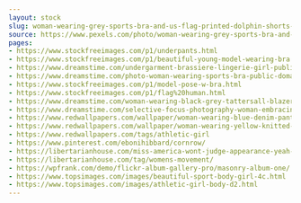 ```yaml
---
layout: stock
slug: woman-wearing-grey-sports-bra-and-us-flag-printed-dolphin-shorts-674905
source: https://www.pexels.com/photo/woman-wearing-grey-sports-bra-and-us-flag-printed-dolphin-shorts-674905/
pages:
- https://www.stockfreeimages.com/p1/underpants.html
- https://www.stockfreeimages.com/p1/beautiful-young-model-wearing-bra.html
- https://www.dreamstime.com/undergarment-brassiere-lingerie-girl-public-domain-image-free-116790724
- https://www.dreamstime.com/photo-woman-wearing-sports-bra-public-domain-image-free-114378469
- https://www.stockfreeimages.com/p1/model-pose-w-bra.html
- https://www.stockfreeimages.com/p1/flag%20human.html
- https://www.dreamstime.com/woman-wearing-black-grey-tattersall-blazer-multicolored-plaid-skirt-black-mesh-stocking-yellow-chunky-heeled-sand-public-domain-image-free-112738575
- https://www.dreamstime.com/selective-focus-photography-woman-embracing-grey-blanket-public-domain-image-free-135588837
- https://www.redwallpapers.com/wallpaper/woman-wearing-blue-denim-pants-holding-her-chest-free-stock-photo-image-wallpaper
- https://www.redwallpapers.com/wallpaper/woman-wearing-yellow-knitted-crop-top-shirt-sitting-on-floor-free-stock-photo-image-wallpaper
- https://www.redwallpapers.com/tags/athletic-girl
- https://www.pinterest.com/ebonihibbard/cornrow/
- https://libertarianhouse.com/miss-america-wont-judge-appearance-yeah-right/
- https://libertarianhouse.com/tag/womens-movement/
- https://wpfrank.com/demo/flickr-album-gallery-pro/masonry-album-one/
- https://www.topsimages.com/images/beautiful-sport-body-girl-4c.html
- https://www.topsimages.com/images/athletic-girl-body-d2.html
---
```


